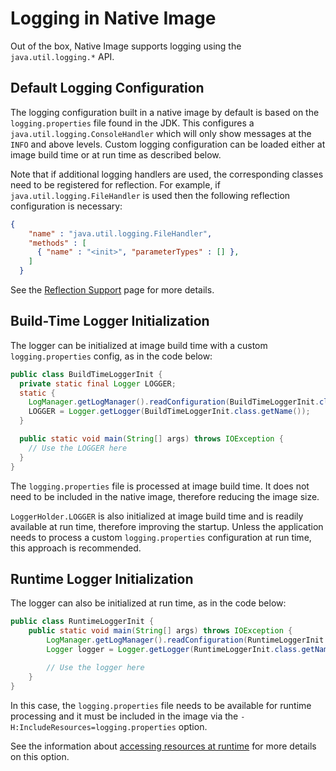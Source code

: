 # Logging in Native Image

Out of the box, Native Image supports logging using the `java.util.logging.*` API.

## Default Logging Configuration

The logging configuration built in a native image by default is based on the `logging.properties` file found in the JDK.
This configures a `java.util.logging.ConsoleHandler` which will only show messages at the `INFO` and above levels.
Custom logging configuration can be loaded either at image build time or at run time as described below.

Note that if additional logging handlers are used, the corresponding classes need to be registered for reflection.
For example, if `java.util.logging.FileHandler` is used then the following reflection configuration is necessary:
```json
{
    "name" : "java.util.logging.FileHandler",
    "methods" : [
      { "name" : "<init>", "parameterTypes" : [] },
    ]
  }
```
See the [Reflection Support](Reflection.md) page for more details.


## Build-Time Logger Initialization

The logger can be initialized at image build time with a custom `logging.properties` config, as in the code below:
```java
public class BuildTimeLoggerInit {
  private static final Logger LOGGER;
  static {
    LogManager.getLogManager().readConfiguration(BuildTimeLoggerInit.class.getResourceAsStream("logging.properties"));
    LOGGER = Logger.getLogger(BuildTimeLoggerInit.class.getName());
  }

  public static void main(String[] args) throws IOException {
    // Use the LOGGER here
  }
}
```

The `logging.properties` file is processed at image build time.
It does not need to be included in the native image, therefore reducing the image size.

`LoggerHolder.LOGGER` is also initialized at image build time and is readily available at run time, therefore improving the startup.
Unless the application needs to process a custom `logging.properties` configuration at run time, this approach is recommended.

## Runtime Logger Initialization

The logger can also be initialized at run time, as in the code below:
```java
public class RuntimeLoggerInit {
    public static void main(String[] args) throws IOException {
        LogManager.getLogManager().readConfiguration(RuntimeLoggerInit.class.getResourceAsStream("logging.properties"));
        Logger logger = Logger.getLogger(RuntimeLoggerInit.class.getName());

        // Use the logger here
    }
}
```

In this case, the `logging.properties` file needs to be available for runtime processing and it must be included in the image via the `-H:IncludeResources=logging.properties` option.

See the information about [accessing resources at runtime](Resources.md) for more details on this option.
